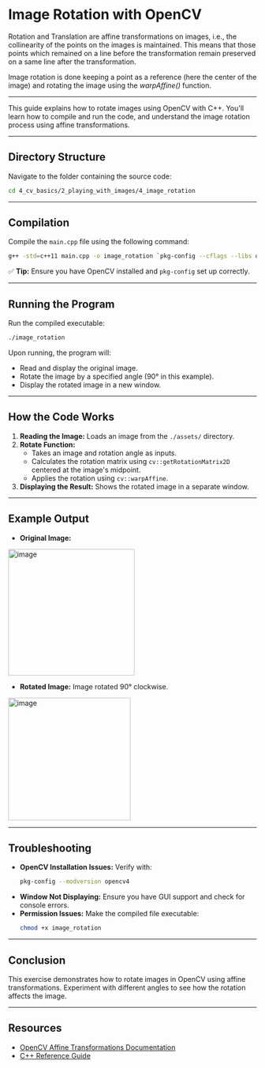# Image Rotation with OpenCV

Rotation and Translation are affine transformations on images, i.e., the collinearity of the points on the images is maintained. This means that those points which remained on a line before the transformation remain preserved on a same line after the transformation.

Image rotation is done keeping a point as a reference (here the center of the image) and rotating the image using the *warpAffine()* function.

---

This guide explains how to rotate images using OpenCV with C++. You'll learn how to compile and run the code, and understand the image rotation process using affine transformations.

---

## Directory Structure
Navigate to the folder containing the source code:

```bash
cd 4_cv_basics/2_playing_with_images/4_image_rotation
```

---

## Compilation
Compile the `main.cpp` file using the following command:

```bash
g++ -std=c++11 main.cpp -o image_rotation `pkg-config --cflags --libs opencv4`
```

✅ **Tip:** Ensure you have OpenCV installed and `pkg-config` set up correctly.

---

## Running the Program
Run the compiled executable:

```bash
./image_rotation
```

Upon running, the program will:
- Read and display the original image.
- Rotate the image by a specified angle (90° in this example).
- Display the rotated image in a new window.

---

## How the Code Works
1. **Reading the Image:** Loads an image from the `./assets/` directory.
2. **Rotate Function:**  
   - Takes an image and rotation angle as inputs.  
   - Calculates the rotation matrix using `cv::getRotationMatrix2D` centered at the image's midpoint.  
   - Applies the rotation using `cv::warpAffine`.  
3. **Displaying the Result:** Shows the rotated image in a separate window.

---

## Example Output
- **Original Image:** 

<img width="256" alt="image" src="https://github.com/user-attachments/assets/943a3582-3043-44ee-b967-193d688952a7" />



- **Rotated Image:** Image rotated 90° clockwise.

<img width="248" alt="image" src="https://github.com/user-attachments/assets/6c6480d2-5083-49c9-8c85-032268bd774b" />

---

## Troubleshooting

- **OpenCV Installation Issues:** Verify with:
  ```bash
  pkg-config --modversion opencv4
  ```
- **Window Not Displaying:** Ensure you have GUI support and check for console errors.
- **Permission Issues:** Make the compiled file executable:
  ```bash
  chmod +x image_rotation
  ```

---

## Conclusion
This exercise demonstrates how to rotate images in OpenCV using affine transformations. Experiment with different angles to see how the rotation affects the image.

---

## Resources
- [OpenCV Affine Transformations Documentation](https://docs.opencv.org/)
- [C++ Reference Guide](https://en.cppreference.com/)


